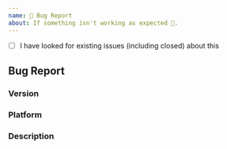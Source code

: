 ```yaml
---
name: 🐛 Bug Report
about: If something isn't working as expected 🤔.
---
```


<!--
Thank you for reporting an issue.

Please fill in as much of the template below as you're able.
-->

- [ ] I have looked for existing issues (including closed) about this

## Bug Report

### Version

<!--
Specify the version of the project where you found the bug.
-->

### Platform

<!---
Output of `uname -a` (UNIX), or version and 32 or 64-bit (Windows) or if you are using a container, specify the container runtime.
-->

### Description

<!--
Enter your issue details below this comment.

One way to structure the description:

<short summary of the bug>

I tried this:

I expected to see this happen: <explanation>

Instead, this happened: <explanation>
-->
